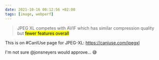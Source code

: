 ```yaml
---
date: 2021-10-16 00:12:56 +02:00
tags: [image, webperf]
---
```


> JPEG XL competes with AVIF which has similar compression quality but <mark>fewer features overall</mark>

This is on #CanIUse page for JPEG-XL: <https://caniuse.com/jpegxl>

I'm not sure @jonsneyers would approve… 😅

